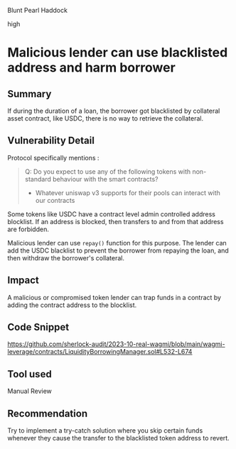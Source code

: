 Blunt Pearl Haddock

high

# Malicious lender can use blacklisted address and harm borrower
## Summary

If during the duration of a loan, the borrower got blacklisted by collateral asset contract, like USDC, there is no way to retrieve the collateral.
## Vulnerability Detail

Protocol specifically mentions :

> Q: Do you expect to use any of the following tokens with non-standard behaviour with the smart contracts?
> - Whatever uniswap v3 supports for their pools can interact with our contracts

Some tokens like USDC  have a contract level admin controlled address blocklist. If an address is blocked, then transfers to and from that address are forbidden.

Malicious lender can use `repay()` function for this purpose. The lender can add the USDC blacklist to prevent the borrower from repaying the loan, and then withdraw the borrower's collateral.
## Impact

A malicious or compromised token lender can trap funds in a contract by adding the contract address to the blocklist.

## Code Snippet

https://github.com/sherlock-audit/2023-10-real-wagmi/blob/main/wagmi-leverage/contracts/LiquidityBorrowingManager.sol#L532-L674
## Tool used

Manual Review

## Recommendation

Try to implement a try-catch solution where you skip certain funds whenever they cause the transfer to the blacklisted token address to revert.